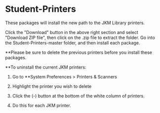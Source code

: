 # Student-Printers

These packages will install the new path to the JKM Library printers.

Click the "Download" button in the above right section and select "Download ZIP file", then click on the .zip file to extract the folder. Go into the Student-Printers-master folder, and then install each package.

**Please be sure to delete the previous printers before you install these packages.

**To uninstall the current JKM printers:

1. Go to **System Preferences > Printers & Scanners

2. Highlight the printer you wish to delete

3. Click the (-) button at the bottom of the white column of printers.

4. Do this for each JKM printer.
